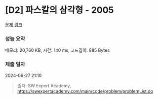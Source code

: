 # [D2] 파스칼의 삼각형 - 2005 

[문제 링크](https://swexpertacademy.com/main/code/problem/problemDetail.do?contestProbId=AV5P0-h6Ak4DFAUq) 

### 성능 요약

메모리: 20,760 KB, 시간: 140 ms, 코드길이: 885 Bytes

### 제출 일자

2024-06-27 21:10



> 출처: SW Expert Academy, https://swexpertacademy.com/main/code/problem/problemList.do